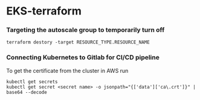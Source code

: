 # EKS-terraform

### Targeting the autoscale group to temporarily turn off
```
terraform destory -target RESOURCE_TYPE.RESOURCE_NAME
```

### Connecting Kubernetes to Gitlab for CI/CD pipeline
To get the certificate from the cluster in AWS run
```
kubectl get secrets
kubectl get secret <secret name> -o jsonpath="{['data']['ca\.crt']}" | base64 --decode
```

